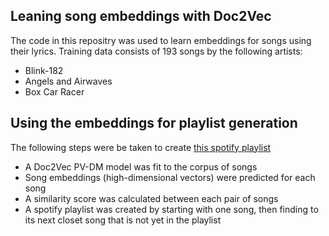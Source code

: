 ## Leaning song embeddings with Doc2Vec

The code in this repositry was used to learn embeddings for songs using their lyrics.
Training data consists of 193 songs by the following artists:
- Blink-182
- Angels and Airwaves
- Box Car Racer

## Using the embeddings for playlist generation

The following steps were be taken to create [this spotify playlist](https://open.spotify.com/playlist/7E2MxIY1Heq1vz5BfyFrU9?si=1x-1HaV1QBCXgVCLQatKbA)

- A Doc2Vec PV-DM model was fit to the corpus of songs
- Song embeddings (high-dimensional vectors) were predicted for each song
- A similarity score was calculated between each pair of songs
- A spotify playlist was created by starting with one song, then finding to its next closet song that is not yet in the playlist
